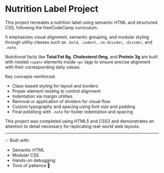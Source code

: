 # Nutrition Label Project

This project recreates a nutrition label using semantic HTML and structured CSS, following the freeCodeCamp curriculum.

It emphasizes visual alignment, semantic grouping, and modular styling through utility classes such as `.bold`, `.indent`, `.no-divider`, `.divider`, and `.note`.

Nutritional facts like **Total Fat 8g**, **Cholesterol 0mg**, and **Protein 3g** are built with nested `<span>` elements inside `<p>` tags to ensure precise alignment with their corresponding daily values.

Key concepts reinforced:
- Class-based styling for layout and borders
- Proper element nesting to control alignment
- Indentation via margin utilities
- Removal or application of dividers for visual flow
- Custom typography and spacing using font size and padding
- Final polishing with `.note` for footer indentation and spacing

This project was completed using HTML5 and CSS3 and demonstrates an attention to detail necessary for replicating real-world web layouts.

---

✅ Built with:  
- Semantic HTML  
- Modular CSS  
- Hands-on debugging  
- Tons of patience 💪

